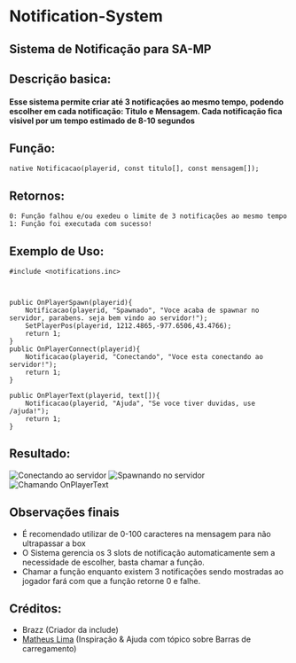 # Notification-System
## Sistema de Notificação para SA-MP










## Descrição basica:
#### Esse sistema permite criar até 3 notificações ao mesmo tempo, podendo escolher em cada notificação: Titulo e Mensagem. Cada notificação fica visivel por um tempo estimado de 8-10 segundos








## Função:
```pawn
native Notificacao(playerid, const titulo[], const mensagem[]);
```

## Retornos:
```pawn 
0: Função falhou e/ou exedeu o limite de 3 notificações ao mesmo tempo
1: Função foi executada com sucesso!
```
## Exemplo de Uso:

```pawn
#include <notifications.inc>



public OnPlayerSpawn(playerid){
	Notificacao(playerid, "Spawnado", "Voce acaba de spawnar no servidor, parabens. seja bem vindo ao servidor!");
	SetPlayerPos(playerid, 1212.4865,-977.6506,43.4766);
	return 1;
}
public OnPlayerConnect(playerid){
	Notificacao(playerid, "Conectando", "Voce esta conectando ao servidor!");
	return 1;
}

public OnPlayerText(playerid, text[]){
	Notificacao(playerid, "Ajuda", "Se voce tiver duvidas, use /ajuda!");
	return 1;
}
```
## Resultado: 

![Conectando ao servidor](https://i.imgur.com/r0lrvy5.png)
![Spawnando no servidor](https://i.imgur.com/UPq2oTh.png)
![Chamando OnPlayerText](https://i.imgur.com/nRAUVSH.png)

## Observações finais
* É recomendado utilizar de 0-100 caracteres na mensagem para não ultrapassar a box
* O Sistema gerencia os 3 slots de notificação automaticamente sem a necessidade de escolher, basta chamar a função.
* Chamar a função enquanto existem 3 notificações sendo mostradas ao jogador fará com que a função retorne 0 e falhe.
## Créditos:
* Brazz (Criador da include)
* [Matheus Lima](https://github.com/skyMateus/) (Inspiração & Ajuda com tópico sobre Barras de carregamento)
